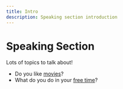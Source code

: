 ```yaml
---
title: Intro
description: Speaking section introduction
---
```


# Speaking Section

Lots of topics to talk about!

- Do you like [movies](movies.md)?
- What do you do in your [free time](free-time.md)?
